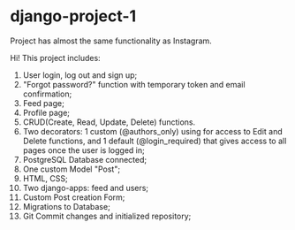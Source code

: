# django-project-1
Project has almost the same functionality as Instagram.

Hi! This project includes: 
1. User login, log out and sign up;
2. "Forgot password?" function with temporary token and email confirmation;
3. Feed page;
4. Profile page;
5. CRUD(Create, Read, Update, Delete) functions.
6. Two decorators: 1 custom (@authors_only) using for access to Edit and Delete functions, 
   and 1 default (@login_required) that gives access to all pages once the user is logged in;
7. PostgreSQL Database connected;
8. One custom Model "Post";
9. HTML, CSS;
10. Two django-apps: feed and users;
11. Custom Post creation Form;
12. Migrations to Database;
13. Git Commit changes and initialized repository;
